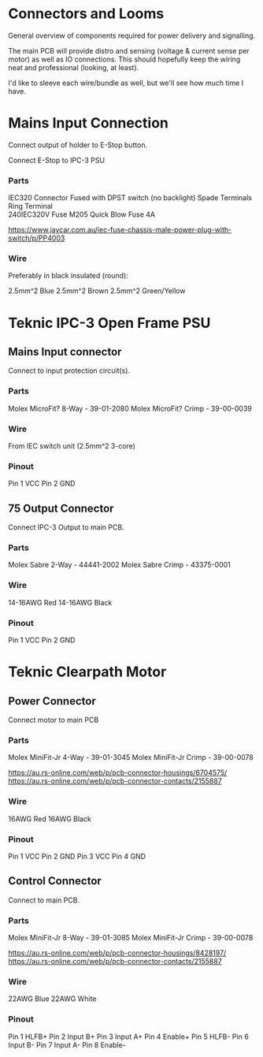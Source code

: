 # Connectors and Looms

General overview of components required for power delivery and signalling.

The main PCB will provide distro and sensing (voltage & current sense per motor) as well as IO connections.
This should hopefully keep the wiring neat and professional (looking, at least).

I'd like to sleeve each wire/bundle as well, but we'll see how much time I have.


# Mains Input Connection

Connect output of holder to E-Stop button.

Connect E-Stop to IPC-3 PSU

### Parts

IEC320 Connector 	Fused with DPST switch (no backlight)
Spade Terminals		
Ring Terminal 		
240IEC320V Fuse 			M205 Quick Blow Fuse 4A

https://www.jaycar.com.au/iec-fuse-chassis-male-power-plug-with-switch/p/PP4003

### Wire

Preferably in black insulated (round):

2.5mm^2		Blue
2.5mm^2		Brown
2.5mm^2		Green/Yellow


# Teknic IPC-3 Open Frame PSU

## Mains Input connector

Connect to input protection circuit(s).

### Parts

Molex MicroFit? 	8-Way - 39-01-2080
Molex MicroFit?		Crimp - 39-00-0039

### Wire

From IEC switch unit (2.5mm^2 3-core)

### Pinout

Pin 1 		VCC
Pin 2 		GND

## 75 Output Connector

Connect IPC-3 Output to main PCB.

### Parts

Molex Sabre 		2-Way - 44441-2002 
Molex Sabre 		Crimp - 43375-0001

### Wire

14-16AWG 	Red
14-16AWG 	Black

### Pinout

Pin 1 		VCC
Pin 2 		GND


# Teknic Clearpath Motor

## Power Connector

Connect motor to main PCB

### Parts

Molex MiniFit-Jr 	4-Way - 39-01-3045
Molex MiniFit-Jr 	Crimp - 39-00-0078

https://au.rs-online.com/web/p/pcb-connector-housings/6704575/
https://au.rs-online.com/web/p/pcb-connector-contacts/2155887

### Wire

16AWG 		Red
16AWG 		Black

### Pinout

Pin 1 		VCC
Pin 2 		GND
Pin 3 		VCC
Pin 4 		GND

## Control Connector

Connect to main PCB.

### Parts

Molex MiniFit-Jr 	8-Way - 39-01-3085
Molex MiniFit-Jr 	Crimp - 39-00-0078

https://au.rs-online.com/web/p/pcb-connector-housings/8428197/
https://au.rs-online.com/web/p/pcb-connector-contacts/2155887

### Wire

22AWG 		Blue
22AWG 		White

### Pinout

Pin 1 		HLFB+
Pin 2 		Input B+
Pin 3 		Input A+
Pin 4 		Enable+
Pin 5 		HLFB-
Pin 6 		Input B-
Pin 7 		Input A-
Pin 8 		Enable-

